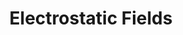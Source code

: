 ---
layout: post
title: Electrostatic Fields
external: [[apple, 'http://itunes.apple.com/us/app/electrostatic-fields/id615911599?mt=8']]
short: efields 

importance: 1

banner-position: .2
team: 1
specs: [
[code-fork, ['Objective-C', 'C++', 'OpenGL ES']]
]

header: ["It all started as a shortcut to a tedious physics lab.", "And it turned into a self-directed introduction to computer graphics optimization. This project was one of my first iOS apps, and it's been downloaded thousands of times."]
---